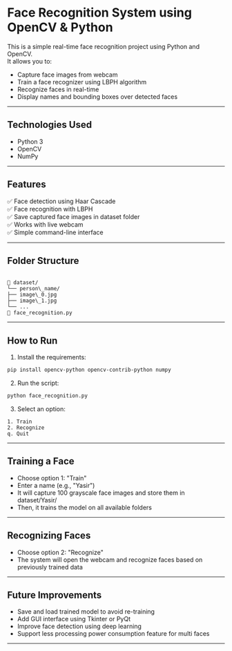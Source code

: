 
# Face Recognition System using OpenCV & Python

This is a simple real-time face recognition project using Python and OpenCV.  
It allows you to:

- Capture face images from webcam  
- Train a face recognizer using LBPH algorithm  
- Recognize faces in real-time  
- Display names and bounding boxes over detected faces  

---

## Technologies Used

- Python 3  
- OpenCV  
- NumPy  

---

## Features

✅ Face detection using Haar Cascade  
✅ Face recognition with LBPH  
✅ Save captured face images in dataset folder  
✅ Works with live webcam  
✅ Simple command-line interface  

---

## Folder Structure

```

📁 dataset/
└── person\_name/
├── image\_0.jpg
├── image\_1.jpg
└── ...
📄 face_recognition.py

````

---

## How to Run

1. Install the requirements:
```bash
pip install opencv-python opencv-contrib-python numpy
````

2. Run the script:

```bash
python face_recognition.py
```

3. Select an option:

```
1. Train
2. Recognize
q. Quit
```

---

## Training a Face

* Choose option 1: "Train"
* Enter a name (e.g., "Yasir")
* It will capture 100 grayscale face images and store them in dataset/Yasir/
* Then, it trains the model on all available folders

---

## Recognizing Faces

* Choose option 2: "Recognize"
* The system will open the webcam and recognize faces based on previously trained data

---

## Future Improvements

* Save and load trained model to avoid re-training
* Add GUI interface using Tkinter or PyQt
* Improve face detection using deep learning
* Support less processing power consumption feature for multi faces

---

